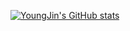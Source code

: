 [![YoungJin's GitHub stats](https://github-readme-stats.vercel.app/api?username=zerojin0312)](https://github.com/anuraghazra/github-readme-stats)
